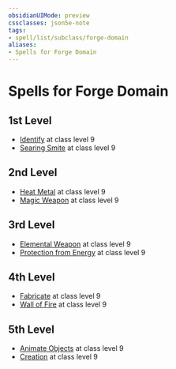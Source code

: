 ```yaml
---
obsidianUIMode: preview
cssclasses: json5e-note
tags:
- spell/list/subclass/forge-domain
aliases:
- Spells for Forge Domain
---
```

# Spells for Forge Domain

## 1st Level

- [Identify](/3-Mechanics/CLI/spells/identify-xphb.md "XPHB") at class level 9
- [Searing Smite](/3-Mechanics/CLI/spells/searing-smite-xphb.md "XPHB") at class level 9

## 2nd Level

- [Heat Metal](/3-Mechanics/CLI/spells/heat-metal-xphb.md "XPHB") at class level 9
- [Magic Weapon](/3-Mechanics/CLI/spells/magic-weapon-xphb.md "XPHB") at class level 9

## 3rd Level

- [Elemental Weapon](/3-Mechanics/CLI/spells/elemental-weapon-xphb.md "XPHB") at class level 9
- [Protection from Energy](/3-Mechanics/CLI/spells/protection-from-energy-xphb.md "XPHB") at class level 9

## 4th Level

- [Fabricate](/3-Mechanics/CLI/spells/fabricate-xphb.md "XPHB") at class level 9
- [Wall of Fire](/3-Mechanics/CLI/spells/wall-of-fire-xphb.md "XPHB") at class level 9

## 5th Level

- [Animate Objects](/3-Mechanics/CLI/spells/animate-objects-xphb.md "XPHB") at class level 9
- [Creation](/3-Mechanics/CLI/spells/creation-xphb.md "XPHB") at class level 9